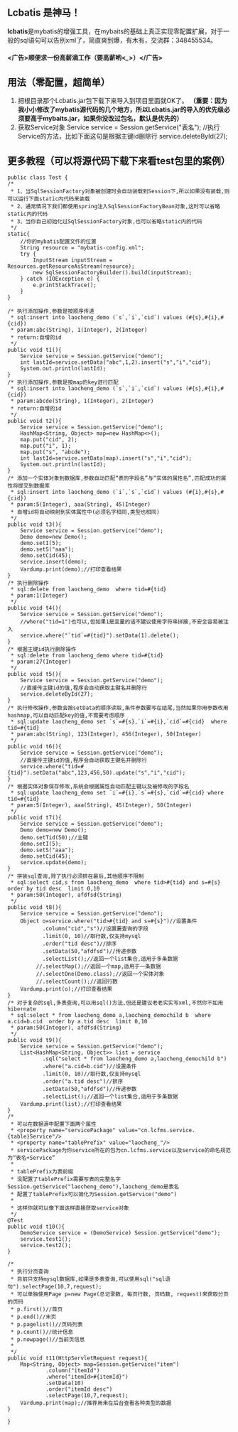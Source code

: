 ## Lcbatis 是神马！
**lcbatis**是mybatis的增强工具，在mybaits的基础上真正实现零配置扩展，对于一般的sql语句可以告别xml了，简直爽到爆，有木有，交流群：348455534。
#### <广告>顺便求一份高薪滴工作（要高薪哟<*_*>）</广告>

## 用法（零配置，超简单）
1. 把根目录那个Lcbatis.jar包下载下来导入到项目里面就OK了。
**（重要：因为我小小修改了mybatis源代码的几个地方，所以Lcbatis.jar的导入的优先级必须要高于mybaits.jar，如果你没改过包名，默认是优先的）**
1. 获取Service对象
		Service service = Session.getService("表名");
		//执行Service的方法，比如下面这句是根据主键id删除行
		service.deleteById(27);

## 更多教程（可以将源代码下载下来看test包里的案例）
	public class Test {
	/*
	 * 1、当SqlSessionFactory对象被创建时会自动装载到Session下,所以如果没有装载,则可以运行下面static内代码来装载
	 * 2、通常情况下我们都使用spring注入SqlSessionFactoryBean对象,这时可以省略static内的代码
	 * 3、当你自己初始化过SqlSessionFactory对象,也可以省略static内的代码
	 */
	static{
		//你的mybatis配置文件的位置
		String resource = "mybatis-config.xml";
		try {
			InputStream inputStream = Resources.getResourceAsStream(resource);
			new SqlSessionFactoryBuilder().build(inputStream);
		} catch (IOException e) {
			e.printStackTrace();
		}		
	}
	
	/* 执行添加操作,参数是按顺序传递
	 * sql:insert into laocheng_demo (`s`,`i`,`cid`) values (#{s},#{i},#{cid})
	 * param:abc(String), 1(Integer), 2(Integer)
	 * return:自增的id
	 */
	public void t1(){		
		Service service = Session.getService("demo");			
		int lastId=service.setData("abc",1,2).insert("s","i","cid");
		System.out.println(lastId);
	}
	/* 执行添加操作,参数是按map的key进行匹配
	 * sql:insert into laocheng_demo (`s`,`i`,`cid`) values (#{s},#{i},#{cid})
	 * param:abcde(String), 1(Integer), 2(Integer)
	 * return:自增的id
	 */
	public void t2(){		
		Service service = Session.getService("demo");	
		HashMap<String, Object> map=new HashMap<>();
		map.put("cid", 2);
		map.put("i", 1);
		map.put("s", "abcde");
		int lastId=service.setData(map).insert("s","i","cid");
		System.out.println(lastId);
	}
	/* 添加一个实体对象到数据库,参数自动匹配“表的字段名”与“实体的属性名”,匹配成功的属性将提交到数据库
	 * sql:insert into laocheng_demo (`i`,`s`,`cid`) values (#{i},#{s},#{cid})
	 * param:5(Integer), aaa(String), 45(Integer)
	 * 自增id将自动映射到实体属性中(必须名字相同,类型也相同)
	 */
	public void t3(){		
		Service service = Session.getService("demo");	
		Demo demo=new Demo();
		demo.setI(5);	
		demo.setS("aaa");
		demo.setCid(45);
		service.insert(demo);
		Vardump.print(demo);//打印查看结果
	}
	/* 执行删除操作
	 * sql:delete from laocheng_demo  where tid=#{tid}
	 * param:1(Integer)
	 */
	public void t4(){		
		Service service = Session.getService("demo");	
		//where("tid=1")也可以,但如果1是变量的话不建议使用字符串拼接,不安全容易被注入
		service.where("`tid`=#{tid}").setData(1).delete();
	}
	/* 根据主键id执行删除操作
	 * sql:delete from laocheng_demo where tid=#{tid}
	 * param:27(Integer)
	 */
	public void t5(){		
		Service service = Session.getService("demo");
		//直接传主键id的值,程序会自动获取主键名并删除行
		service.deleteById(27);
	}
	/* 执行修改操作,参数会按setData的顺序读取,条件参数要写在结尾,当然如果你用参数改用hashmap,可以自动匹配key的值,不需要考虑顺序
	 * sql:update laocheng_demo set `s`=#{s},`i`=#{i},`cid`=#{cid}  where tid=#{tid}
	 * param:abc(String), 123(Integer), 456(Integer), 50(Integer)
	 */
	public void t6(){		
		Service service = Session.getService("demo");
		//直接传主键id的值,程序会自动获取主键名并删除行
		service.where("tid=#{tid}").setData("abc",123,456,50).update("s","i","cid");
	}
	/* 根据实体对象保存修改,系统会根据属性自动匹配主键以及被修改的字段名
	 * sql:update laocheng_demo set `i`=#{i},`s`=#{s},`cid`=#{cid} where tid=#{tid}
	 * param:5(Integer), aaa(String), 45(Integer), 50(Integer)
	 */	
	public void t7(){		
		Service service = Session.getService("demo");
		Demo demo=new Demo();		
		demo.setTid(50);//主键
		demo.setI(5);	
		demo.setS("aaa");
		demo.setCid(45);
		service.update(demo);
	}
	/* 拼装sql查询,除了执行必须排在最后,其他顺序不限制
	 * sql:select cid,s from laocheng_demo  where tid>#{tid} and s=#{s}  order by tid desc  limit 0,10
	 * param:50(Integer), afdfsd(String)
	 */
	public void t8(){	
		Service service = Session.getService("demo");
		Object o=service.where("tid>#{tid} and s=#{s}")//设置条件
			   .column("cid","s")//设置要查询的字段
			   .limit(0, 10)//取行数,仅支持mysql
			   .order("tid desc")//排序
		       .setData(50,"afdfsd")//传递参数	
		       .selectList();//返回一个list集合,适用于多条数据
			 //.selectMap();//返回一个map,适用于一条数据
			 //.selectOne(Demo.class);//返回一个实体对象
			 //.selectCount();//返回行数	
		Vardump.print(o);//打印查看结果
	}
	/* 对于复杂的sql,多表查询,可以用sql()方法,但还是建议老老实实写xml,不然你不如用hibernate
	 * sql:select * from laocheng_demo a,laocheng_demochild b  where a.cid=b.cid  order by a.tid desc  limit 0,10
	 * param:50(Integer), afdfsd(String)
	 */
	public void t9(){	
		Service service = Session.getService("demo");
		List<HashMap<String, Object>> list = service
			   .sql("select * from laocheng_demo a,laocheng_demochild b")
		       .where("a.cid=b.cid")//设置条件
			   .limit(0, 10)//取行数,仅支持mysql
			   .order("a.tid desc")//排序
		       .setData(50,"afdfsd")//传递参数	
		       .selectList();//返回一个list集合,适用于多条数据	
		Vardump.print(list);//打印查看结果
	}
	/*
	 * 可以在数据源中配置下面两个属性
	 * <property name="servicePackage" value="cn.lcfms.service.{table}Service"/>
	 * <property name="tablePrefix" value="laocheng_"/>
	 * servicePackage为你service所在的包为cn.lcfms.service以及service的命名规范为“表名+Service”
	 * 
	 * tablePrefix为表前缀
	 * 没配置了tablePrefix需要写表的完整名字Session.getService("laocheng_demo"),laocheng_demo是表名
	 * 配置了tablePrefix可以简化为Session.getService("demo")
	 * 
	 * 这样你就可以像下面这样直接获取service对象
	 */
	@Test
	public void t10(){	
		DemoService service = (DemoService) Session.getService("demo");
		service.test1();
		service.test2();
	}
	
    /*
     * 执行分页查询
     * 目前只支持mysql数据库,如果是多表查询,可以使用sql("sql语句").selectPage(10,7,request);
     * 可以单独使用Page p=new Page(总记录数, 每页行数, 页码数, request)来获取分页的页码
     * p.first()//首页
	 * p.end()//末页
	 * p.pagelist()//页码列表
	 * p.count()//统计信息
	 * p.nowpage()//当前页信息	
     * 
     */
	public void t11(HttpServletRequest request){
		Map<String, Object> map=Session.getService("item")
				.column("itemId")
				.where("itemId>#{itemId}")
				.setData(10)
				.order("itemId desc")
				.selectPage(10,7,request);		
		Vardump.print(map);//推荐用来在后台查看各种类型的数据		
	}
	
	}


